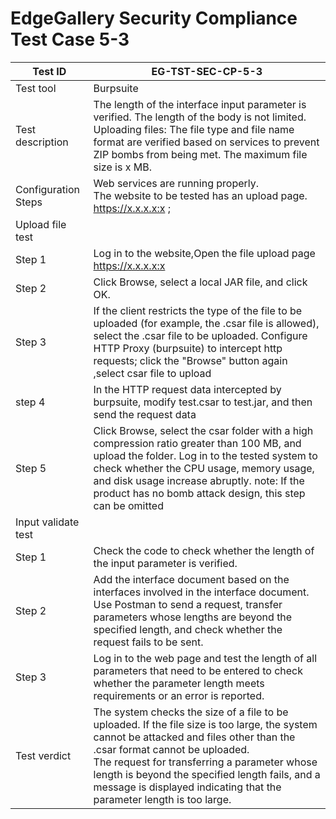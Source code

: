 # EdgeGallery Security Compliance Test Case 5-3

| Test ID  |EG-TST-SEC-CP-5-3   |
| ------------ | ------------ |
|Test tool   |Burpsuite   |
|Test description   |The length of the interface input parameter is verified. The length of the body is not limited.<br>Uploading files: The file type and file name format are verified based on services to prevent ZIP bombs from being met. The maximum file size is x MB.   |
|Configuration Steps   |Web services are running properly.<br>The website to be tested has an upload page.<br> https://x.x.x.x:x ;  |
|Upload file test   |   |
|Step 1   |Log in to the website,Open the file upload page<br>https://x.x.x.x:x   |
|Step 2   |Click Browse, select a local JAR file, and click OK.   |
|Step 3   |If the client restricts the type of the file to be uploaded (for example, the .csar file is allowed), select the .csar file to be uploaded. Configure HTTP Proxy (burpsuite) to intercept http requests; click the "Browse" button again ,select csar file to upload |
|step 4   |In the HTTP request data intercepted by burpsuite, modify test.csar to test.jar, and then send the request data   |
|Step 5   |Click Browse, select the csar folder with a high compression ratio greater than 100 MB, and upload the folder. Log in to the tested system to check whether the CPU usage, memory usage, and disk usage increase abruptly. note: If the product has no bomb attack design, this step can be omitted |
|Input validate test   |   |
|Step 1   |Check the code to check whether the length of the input parameter is verified.   |
|Step 2   |Add the interface document based on the interfaces involved in the interface document.<br>Use Postman to send a request, transfer parameters whose lengths are beyond the specified length, and check whether the request fails to be sent.   |
|Step 3   |Log in to the web page and test the length of all parameters that need to be entered to check whether the parameter length meets requirements or an error is reported.   |
|Test verdict   |The system checks the size of a file to be uploaded. If the file size is too large, the system cannot be attacked and files other than the .csar format cannot be uploaded.<br>The request for transferring a parameter whose length is beyond the specified length fails, and a message is displayed indicating that the parameter length is too large.   |